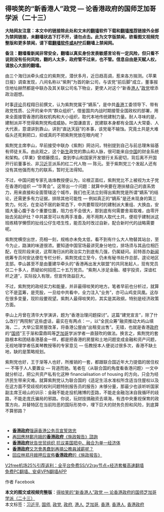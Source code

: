  <h2>得啖笑的“新香港人”政党 — 论香港政府的国师芝加哥学派（二十三）</h2> <p class="notice"><b>大陆网友注意：本文中的链接除此处和文末的<a href="https://github.com/bannedbook/fanqiang" >翻墙</a>软件下载和<a href="https://github.com/killgcd/justmysocks/blob/master/README.md">翻墙推荐</a>链接外全部为禁网链接，未翻墙状态下打不开，请勿点击。此为文字版禁闻，欲看图文视频完整版和更多禁闻，请下载<a href="https://github.com/bannedbook/fanqiang">翻墙软件或APP</a>后翻墙上禁闻网。</p><p>备注：翻墙看新闻非常安全，翻墙以真实身份发表敏感言论有一定风险，但只看不说则没有任何风险，翻的人太多，政府管不过来，也不管。信息自由是天赋人权，请放心大胆的翻墙。</b></p>  <div class="entry">  <p>由三个海归派牵头成立的紫荆党，潜伏多月，近日趋高调，惹来各方揣测。《苹果日报》调查发现，八间名称以“紫荆”为首的新公司，与该党“前后脚”成立，董事报住地址赫然都是中联办及其关联公司名下物业，更使人对这个“新香<a href="https://www.bannedbook.org/bnews/tag/%e6%b8%af%e4%ba%ba/" class="st_tag internal_tag" rel="tag" title="标签 港人 下的日志">港人</a>”<a href="https://www.bannedbook.org/bnews/tag/%E6%94%BF%E5%85%9A/" class="st_tag internal_tag" rel="tag" title="标签 政党 下的日志">政党</a>增添政治遐想。</p> <p>时事<span class='wp_keywordlink_affiliate'><a href="https://www.bannedbook.org/bnews/comments/" title="新闻评论" target="_blank">评论</a></span>员程翔日前撰文，认为紫荆党属于“嫡系”，是中共<a href="https://www.bannedbook.org/bnews/tag/%e9%a6%99%e6%b8%af/" class="st_tag internal_tag" rel="tag" title="标签 香港 下的日志">香港</a>工委领导下、带有政党性质、公开的亲中共“群众组织”，借鉴国共内战时期接管全国政权的部署，用来全面接管香港的政权机构和大小组织，取代本地传统建制力量。耐人寻味的是，建制派并不觉得紫荆党构成威胁。叶国谦直言，民建联本身都有全国人大常委、人大代表，意谓讲到靠山，讲到“直达天庭”的本事，该党毫不输蚀。究竟土共是大难临头还死剩把口，抑或真的不把紫荆党放在眼内呢？</p>  <p>紫荆党主席李山，早前接受中联办《紫荆》网访问，特别提到自己与前总理朱镕基有师徒关系。由此观之，这个<span class='wp_keywordlink'><a href="https://www.bannedbook.org/forum2/topic1642.html" title="正见网《新生》" target="_blank">新生</a></span>政党的靠山和人脉，很可能来自<span class='wp_keywordlink_affiliate'><a href="https://www.bannedbook.org/" title="中国" target="_blank">中国</a></span>的财金系统和架构。《苹果》曾顺藤摸瓜，查到李山和国家开发银行关系密切，背后离不开国开行前董事长、非<a href="https://www.bannedbook.org/bnews/tag/%e4%b9%a0%e8%bf%91%e5%b9%b3/" class="st_tag internal_tag" rel="tag" title="标签 习近平 下的日志">习近平</a>派系的红二代人物 — 陈元。至于紫荆党三个发起人还有没有其他强而有力的联系，暂时无法得知。</p> <p>不过，中国问题专家孔诰烽教授便认为，论根正苗红，紫荆党比不上被视为太子党在香港的组织 —“华菁会”。这带出一个问题：就算中央要在港扶植自己的直系势力，用来直接和全面管辖这个城市，我们也无法立刻得出紫荆党是所谓“嫡系”的结论，还需更多有力证据，排除其他可能性 — 例如真正的“嫡系”是还未现身的第三势力。何况，在变动不居的新常态下，中共要帮现时的建制派大重组、大换血，安插大量心腹于各个重要位置，阻力也不会很大，那到底有何需要舍易取难，由零开始去另起炉灶？中共甚至可以有两手准备，用不用荆人取代土共，便视乎建制派这班练精学懒惯的扯线公仔生唔生性，能否及时改过自新，配合新时代的战略需要呢。</p>  <p>紫荆党横空出世，亮相一刻，规格亦未免太低，看不到有什么大人物替其站台，至今为止，路演的味道很浓。要知道中国官场最讲究身分地位，排场须与其品位相匹配，在现阶段来说，这帮海归派的政治实力到底有几强，仍属疑问。前特首办<span class='wp_keywordlink_affiliate'><a href="https://www.bannedbook.org/" title="新闻">新闻</a></span>统筹专员何安达便在专栏分析，紫荆党成立至今，仍未有秘书处作总部，遑论地区支部。李山甚至不是由董建华牵头的“香港再出发大联盟”的共同发起人，现有党员仅二十多人，质疑如何招揽二十五万党员。“紫荆人涉足金融、楼宇投资，深谙杠杆之道”，实际投入有限，但宣传效益巨大。</p> <p>不过，紫荆党的政经实力和能量，并非最得啖笑的地方。笔者早前也分析过，就算它不是蓝筹，是壳股，一旦给中共看中，全力注入“业务”，亦可山鸡变凤凰。这存在很多变量，现阶段要观望。紫荆人最得啖笑的，其实是其政纲，特别是经济政策方面。</p>  <p>李山上月曾在清华大学演讲，题为“香港治理问题探讨”。这篇“建党宣言”，除了什么改行“两院制”这些虚话，最实在有两点：一，以“全民众筹”融资推动大屿山填海，二，大举公营房屋改革，将香港公屋由“出租变出售”。无错，也就是香港<a href="https://www.bannedbook.org/bnews/tag/%e6%94%bf%e5%ba%9c/" class="st_tag internal_tag" rel="tag" title="标签 政府 下的日志">政府</a>的“<a href="https://www.bannedbook.org/bnews/tag/%E5%9B%BD%E5%B8%88/" class="st_tag internal_tag" rel="tag" title="标签 国师 下的日志">国师</a>”王于渐和雷鼎鸣等<a href="https://www.bannedbook.org/bnews/tag/%e8%8a%9d%e5%8a%a0%e5%93%a5/" class="st_tag internal_tag" rel="tag" title="标签 芝加哥 下的日志">芝加哥</a>学派学者一直鼓吹的做法。换言之，紫荆党的套路根本和团结香港基金一样，都是把香港的房屋和土地问题变成金融和资产问题，无视地理学者伍美琴教授等的专家意见 — 伍教授本人便说过很多次，香港不缺土地，缺的是策略规划。</p> <p>紫荆党也好，王于渐等人也好，所推销的一套，都跟联合国近年大力提倡的居住权 — 不等于人人要置业 — 背道而驰。笔者在〈从联合国的角度看香港问题〉一文中就分析过，把公共资产私有化这种 financialisation of housing 的方向，只会为经济民生带来灾难。就算紫荆党认为联合国的《适足生活水准权所含适当住屋权以及在这方面不受歧视的权利问题特别报告员的报告》未够分量，那最少也该听听国家副主席王岐山的训示：金融不能走投机赌博的歪路，不能走金融泡沫自我循环的歧路，不能走庞氏骗局的邪路。你说，玩财技搞融资去填海，有违中央重视保育的政策方向，并替特区在当前险恶的国际形势中，埋下巨大的财务负担和风险，到底算不算邪路？</p>  <p> </p> <ul class='op-related-articles' title='相关阅读'> <li><a href='https://www.bannedbook.org/bnews/ssgc/20201216/1449072.html' target='_blank'><b>香港政府</b>强逼香港公务员宣誓效忠</a></li> <li><a href='https://www.bannedbook.org/bnews/baitai/20201123/1435525.html' target='_blank'>再回應林鄭月娥的<b>香港政府</b>《施政報告》諮詢</a></li> <li><a href='https://www.bannedbook.org/bnews/headline/20201030/1422906.html' target='_blank'><b>香港政府</b>状告世贸组织 抗议美国把中、融合为单一经济体</a></li> <li><a href='https://www.bannedbook.org/bnews/baitai/20201030/1422673.html' target='_blank'><b>香港政府</b>又怎會愚蠢到再搞公務員減薪呢？</a></li> <li><a href='https://www.bannedbook.org/bnews/baitai/20201013/1413019.html' target='_blank'>回应林郑月娥押后宣佈<b>香港政府</b>的《施政报告》</a></li> </ul> <p class="texttj"> <a href="https://github.com/bannedbook/fanqiang/wiki/V2ray%E6%9C%BA%E5%9C%BA" target="_blank">V2free机场25%引荐返利：全平台免费SS/V2ray节点+经济套餐高速翻墙</a><br/> <a href="https://github.com/bannedbook/fanqiang/wiki/%E7%A6%81%E9%97%BB%E7%BD%91%E5%AE%89%E5%8D%93%E7%BF%BB%E5%A2%99%E6%96%B0%E9%97%BBAPP" target="_blank">免费PC翻墙、安卓VPN翻墙APP</a></p><p>作者 Facebook</p><a name='sharetosocial'></a>       <div><b>本文的图文或视频完整版</b>：<a href='https://www.bannedbook.org/bnews/comments/20201220/1451512.html'>得啖笑的“新香港人”政党 — 论香港政府的国师芝加哥学派（二十三）</a></div>  </div><!--END ENTRY--> <div class="postfooter"> <div>本文标签：<a href="https://www.bannedbook.org/bnews/tag/%e4%b9%a0%e8%bf%91%e5%b9%b3/" rel="tag">习近平</a>, <a href="https://www.bannedbook.org/bnews/tag/%E5%9B%BD%E5%B8%88/" rel="tag">国师</a>, <a href="https://www.bannedbook.org/bnews/tag/%E6%94%BF%E5%85%9A/" rel="tag">政党</a>, <a href="https://www.bannedbook.org/bnews/tag/%e6%94%bf%e5%ba%9c/" rel="tag">政府</a>, <a href="https://www.bannedbook.org/bnews/tag/%e6%b8%af%e4%ba%ba/" rel="tag">港人</a>, <a href="https://www.bannedbook.org/bnews/tag/%e8%8a%9d%e5%8a%a0%e5%93%a5/" rel="tag">芝加哥</a>, <a href="https://www.bannedbook.org/bnews/tag/%e9%a6%99%e6%b8%af/" rel="tag">香港</a>, <a href="https://www.bannedbook.org/bnews/tag/%E9%A6%99%E6%B8%AF%E4%BA%BA/" rel="tag">香港人</a>, <a href="https://www.bannedbook.org/bnews/tag/%E9%A6%99%E6%B8%AF%E6%94%BF%E5%BA%9C/" rel="tag">香港政府</a></div>  </div><!--END POSTFOOTER--> 